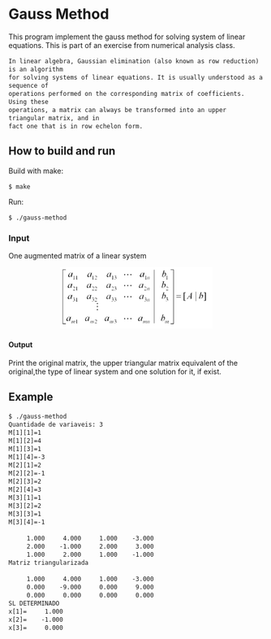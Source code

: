 # Gauss Method 

This program implement the gauss method for solving system of linear equations. This is part of an exercise from numerical analysis class.

```
In linear algebra, Gaussian elimination (also known as row reduction) is an algorithm 
for solving systems of linear equations. It is usually understood as a sequence of 
operations performed on the corresponding matrix of coefficients. Using these 
operations, a matrix can always be transformed into an upper triangular matrix, and in 
fact one that is in row echelon form.
```

## How to build and run

Build with make:

```
$ make
```
Run:

```
$ ./gauss-method
```

### Input

One augmented matrix of a linear system

<p align="center">
	<img alt="eqs" src="./imgs/04.png" width="300px">
</p>

#### Output

Print the original matrix, the upper triangular matrix equivalent of the original,the type of linear system and one solution for it, if exist. 

## Example


```
$ ./gauss-method 
Quantidade de variaveis: 3
M[1][1]=1
M[1][2]=4
M[1][3]=1
M[1][4]=-3
M[2][1]=2
M[2][2]=-1
M[2][3]=2
M[2][4]=3
M[3][1]=1
M[3][2]=2
M[3][3]=1
M[3][4]=-1

     1.000     4.000     1.000    -3.000
     2.000    -1.000     2.000     3.000
     1.000     2.000     1.000    -1.000
Matriz triangularizada

     1.000     4.000     1.000    -3.000
     0.000    -9.000     0.000     9.000
     0.000     0.000     0.000     0.000
SL DETERMINADO
x[1]=     1.000
x[2]=    -1.000
x[3]=     0.000

```
